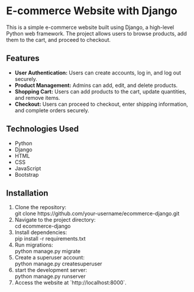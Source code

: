 <h1>E-commerce Website with Django</h1>
<p>This is a simple e-commerce website built using Django, a high-level Python web framework. The project allows users to browse products, add them to the cart, and proceed to checkout.</p>
<h2>Features</h2>
<ul>
    <li><b>User Authentication:</b> Users can create accounts, log in, and log out securely.</li>
    <li><b>Product Management:</b> Admins can add, edit, and delete products.</li>
    <li><b>Shopping Cart:</b> Users can add products to the cart, update quantities, and remove items.</li>
   <li><b>Checkout:</b> Users can proceed to checkout, enter shipping information, and complete orders securely.</li>
</ul>
<h2>Technologies Used</h2>
<ul>
    <li>Python</li>
    <li>Django</li>
    <li>HTML</li>
    <li>CSS</li>
    <li>JavaScript</li>
    <li>Bootstrap</li>

</ul>
<h2>Installation</h2>
<ol>
<li>Clone the repository:</li>
git clone https://github.com/your-username/ecommerce-django.git

<li>Navigate to the project directory:</li>
cd ecommerce-django

<li>Install dependencies:</li>
pip install -r requirements.txt

<li>Run migrations:</li>
python manage.py migrate

<li>Create a superuser account:</li>
python manage.py createsuperuser

<li>start the development server:</li>
python manage.py runserver

<li>Access the website at `http://localhost:8000`.</li>
</ol>

